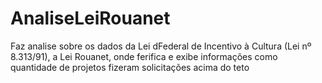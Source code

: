 # AnaliseLeiRouanet

Faz analise sobre os dados da Lei dFederal de Incentivo à Cultura (Lei nº 8.313/91), a Lei Rouanet, onde ferifica e exibe informações como quantidade de projetos fizeram solicitações acima do teto
